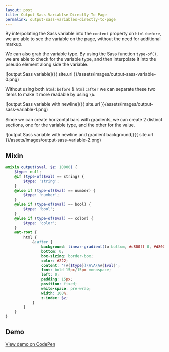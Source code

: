 ```yaml
---
layout: post
title: Output Sass Variablse Directly To Page
permalink: output-sass-variables-directly-to-page
---
```


By interpolating the Sass variable into the `content` property on `html:before`, we are able to see the variable on the page, without the need for additional markup.

We can also grab the variable type. By using the Sass function `type-of()`, we are able to check for the variable type, and then interpolate it into the pseudo element along side the variable.

![output Sass variable]({{ site.url }}/assets/images/output-sass-variable-0.png)

Without using both `html:before` & `html:after` we can separate these two items to make it more readable by using `\A`.

![output Sass variable with newline]({{ site.url }}/assets/images/output-sass-variable-1.png)

Since we can create horizontal bars with gradients, we can create 2 distinct sections, one for the variable type, and the other for the value.

![output Sass variable with newline and gradient background]({{ site.url }}/assets/images/output-sass-variable-2.png)

## Mixin

```scss
@mixin output($val, $z: 10000) {
	$type: null;
	@if (type-of($val) == string) {
		$type: 'string';
	}
	@else if (type-of($val) == number) {
		$type: 'number';
	}
	@else if (type-of($val) == bool) {
		$type: 'bool';
	}
	@else if (type-of($val) == color) {
		$type: 'color';
	}
	@at-root {
		html {
			&:after {
				background: linear-gradient(to bottom, #d800ff 0, #d800ff 45px, #ed71ef 30px);
				bottom: 0;
				box-sizing: border-box;
				color: #222;
				content: '(#{$type})\A\A\A#{$val}';
				font: bold 15px/15px monospace;
				left: 0;
				padding: 15px;
				position: fixed;
				white-space: pre-wrap;
				width: 100%;
				z-index: $z;
			}
		}
	}
}
```

## Demo

[View demo on CodePen](http://codepen.io/fusco/pen/XpxBQx)
